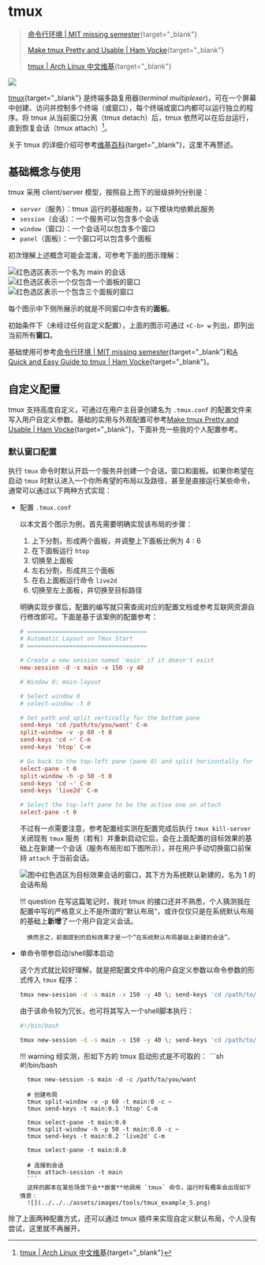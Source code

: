 # tmux

>[命令行环境 | MIT missing semester](https://missing-semester-cn.github.io/2020/command-line/){target="_blank"}
>
>[Make tmux Pretty and Usable | Ham Vocke](https://hamvocke.com/blog/a-guide-to-customizing-your-tmux-conf/){target="_blank"}
>
>[tmux | Arch Linux 中文维基](https://wiki.archlinuxcn.org/wiki/Tmux){target="_blank"}

![](../../../assets/images/tools/tmux_example.png)

[tmux](https://github.com/tmux/tmux/wiki){target="_blank"} 是终端多路复用器(*terminal multiplexer*)，可在一个屏幕中创建、访问并控制多个终端（或窗口），每个终端或窗口内都可以运行独立的程序。将 tmux 从当前窗口分离（tmux detach）后，tmux 依然可以在后台运行，直到恢复会话（tmux attach）[^1]。

关于 tmux 的详细介绍可参考[维基百科](https://zh.wikipedia.org/wiki/Tmux){target="_blank"}，这里不再赘述。

## 基础概念与使用

tmux 采用 client/server 模型，按照自上而下的层级排列分别是：

- `server`（服务）：tmux 运行的基础服务，以下模块均依赖此服务
- `session`（会话）：一个服务可以包含多个会话
- `window`（窗口）：一个会话可以包含多个窗口
- `panel`（面板）：一个窗口可以包含多个面板

初次理解上述概念可能会混淆，可参考下面的图示理解：

![红色选区表示一个名为 `main` 的会话](../../../assets/images/tools/tmux_example_1.png)
![红色选区表示一个仅包含一个面板的窗口](../../../assets/images/tools/tmux_example_2.png)
![红色选区表示一个包含三个面板的窗口](../../../assets/images/tools/tmux_example_3.png)

每个图示中下侧所展示的就是不同窗口中含有的**面板**。

初始条件下（未经过任何自定义配置），上面的图示可通过 `<C-b> w` 列出，即列出当前所有**窗口**。

基础使用可参考[命令行环境 | MIT missing semester](https://missing-semester-cn.github.io/2020/command-line/){target="_blank"}和[A Quick and Easy Guide to tmux | Ham Vocke](https://hamvocke.com/blog/a-quick-and-easy-guide-to-tmux/){target="_blank"}。

## 自定义配置

tmux 支持高度自定义，可通过在用户主目录创建名为 `.tmux.conf` 的配置文件来写入用户自定义参数。基础的实用与外观配置可参考[Make tmux Pretty and Usable | Ham Vocke](https://hamvocke.com/blog/a-guide-to-customizing-your-tmux-conf/){target="_blank"}，下面补充一些我的个人配置参考。

### 默认窗口配置

执行 `tmux` 命令时默认开启一个服务并创建一个会话，窗口和面板。如果你希望在启动 `tmux` 时默认进入一个你所希望的布局以及路径，甚至是直接运行某些命令，通常可以通过以下两种方式实现：

- 配置 `.tmux.conf`

    以本文首个图示为例，首先需要明确实现该布局的步骤：

    1. 上下分割，形成两个面板，并调整上下面板比例为 $4 : 6$
    2. 在下面板运行 `htop`
    3. 切换至上面板
    4. 左右分割，形成共三个面板
    5. 在右上面板运行命令 `live2d`
    6. 切换至左上面板，并切换至目标路径

    明确实现步骤后，配置的编写就只需查阅对应的配置文档或参考互联网资源自行修改即可。下面是基于该案例的配置参考：
    ```conf
    # ==================================
    # Automatic Layout on Tmux Start
    # ==================================

    # Create a new session named 'main' if it doesn't exist
    new-session -d -s main -x 150 -y 40

    # Window 0: main-layout

    # Select window 0
    # select-window -t 0

    # Set path and split vertically for the bottom pane
    send-keys 'cd /path/to/you/want' C-m
    split-window -v -p 60 -t 0
    send-keys 'cd ~' C-m
    send-keys 'htop' C-m

    # Go back to the top-left pane (pane 0) and split horizontally for the right 50% pane
    select-pane -t 0
    split-window -h -p 50 -t 0
    send-keys 'cd ~' C-m
    send-keys 'live2d' C-m

    # Select the top-left pane to be the active one on attach
    select-pane -t 0
    ```

    不过有一点需要注意，参考配置经实测在配置完成后执行 `tmux kill-server` 关闭现有 `tmux` 服务（若有）并重新启动它后，会在上面配置的目标效果的基础上在新建一个会话（服务布局形如下图所示），并在用户手动切换窗口前保持 `attach` 于当前会话。

    ![图中红色选区为目标效果会话的窗口，其下方为系统默认新建的，名为 `1` 的会话布局](../../../assets/images/tools/tmux_example_4.png)

    !!! question
        在写这篇笔记时，我对 tmux 的接口还并不熟悉，个人猜测我在配置中写的严格意义上不是所谓的“默认布局”，或许仅仅只是在系统默认布局的基础上**新增**了一个用户自定义会话。

        换而言之，前面提到的目标效果才是一个“在系统默认布局基础上新建的会话”。

- 单命令带参启动/shell脚本启动

    这个方式就比较好理解，就是把配置文件中的用户自定义参数以命令参数的形式传入 `tmux` 程序：
    ```bash
    tmux new-session -d -s main -x 150 -y 40 \; send-keys 'cd /path/to/you/want' C-m \; split-window -v -p 60 -t 0 \; send-keys 'cd ~' C-m \; send-keys 'htop' C-m \; select-pane -t 0 \; split-window -h -p 50 -t 0 \; send-keys 'cd ~' C-m \; send-keys 'live2d' C-m \; select-pane -t 0 \; attach-session -t main
    ```
    由于该命令较为冗长，也可将其写入一个shell脚本执行：
    ```sh
    #!/bin/bash

    tmux new-session -d -s main -x 150 -y 40 \; send-keys 'cd /path/to/you/want' C-m \; split-window -v -p 60 -t 0 \; send-keys 'cd ~' C-m \; send-keys 'htop' C-m \; select-pane -t 0 \; split-window -h -p 50 -t 0 \; send-keys 'cd ~' C-m \; send-keys 'live2d' C-m \; select-pane -t 0 \; attach-session -t main
    ```
    !!! warning
        经实测，形如下方的 tmux 启动形式是不可取的：
        ```sh
        #!/bin/bash

        tmux new-session -s main -d -c /path/to/you/want
        
        # 创建布局
        tmux split-window -v -p 60 -t main:0 -c ~
        tmux send-keys -t main:0.1 'htop' C-m
        
        tmux select-pane -t main:0.0
        tmux split-window -h -p 50 -t main:0.0 -c ~
        tmux send-keys -t main:0.2 'live2d' C-m
        
        tmux select-pane -t main:0.0
        
        # 连接到会话
        tmux attach-session -t main
        ```
        这样的脚本在某些场景下会**嵌套**地调用 `tmux` 命令，运行时有概率会出现如下情景：
        ![](../../../assets/images/tools/tmux_example_5.png)

除了上面两种配置方式，还可以通过 tmux 插件来实现自定义默认布局，个人没有尝试，这里就不再展开。


[^1]: [tmux | Arch Linux 中文维基](https://wiki.archlinuxcn.org/wiki/Tmux){target="_blank"}